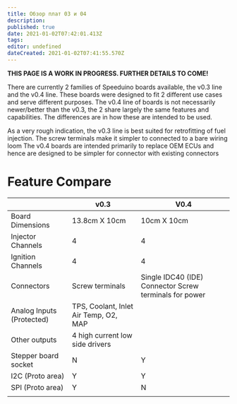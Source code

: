 ```yaml
---
title: Обзор плат 03 и 04
description: 
published: true
date: 2021-01-02T07:42:01.413Z
tags: 
editor: undefined
dateCreated: 2021-01-02T07:41:55.570Z
---
```


**THIS PAGE IS A WORK IN PROGRESS. FURTHER DETAILS TO COME!**

There are currently 2 families of Speeduino boards available, the v0.3 line and the v0.4 line. These boards were designed to fit 2 different use cases and serve different purposes. The v0.4 line of boards is not necessarily newer/better than the v0.3, the 2 share largely the same features and capabilities. The differences are in how these are intended to be used.

As a very rough indication, the v0.3 line is best suited for retrofitting of fuel injection. The screw terminals make it simpler to connected to a bare wiring loom The v0.4 boards are intended primarily to replace OEM ECUs and hence are designed to be simpler for connector with existing connectors

Feature Compare
===============

|                           | v0.3                                  | V0.4                                                   |
|---------------------------|---------------------------------------|--------------------------------------------------------|
| Board Dimensions          | 13.8cm X 10cm                         | 10cm X 10cm                                            |
| Injector Channels         | 4                                     | 4                                                      |
| Ignition Channels         | 4                                     | 4                                                      |
| Connectors                | Screw terminals                       | Single IDC40 (IDE) Connector Screw terminals for power |
| Analog Inputs (Protected) | TPS, Coolant, Inlet Air Temp, O2, MAP |
| Other outputs             | 4 high current low side drivers       |
| Stepper board socket      | N                                     | Y                                                      |
| I2C (Proto area)          | Y                                     | Y                                                      |
| SPI (Proto area)          | Y                                     | N                                                      |
|                           |                                       |                                                        |

